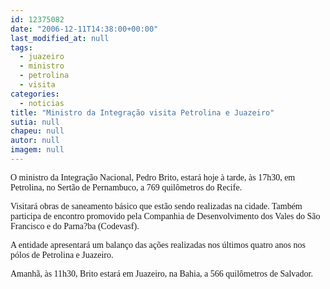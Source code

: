 ```yaml
---
id: 12375082
date: "2006-12-11T14:38:00+00:00"
last_modified_at: null
tags:
  - juazeiro
  - ministro
  - petrolina
  - visita
categories:
  - noticias
title: "Ministro da Integração visita Petrolina e Juazeiro"
sutia: null
chapeu: null
autor: null
imagem: null
---
```

<p><P><FONT face=Verdana>O ministro da Integração Nacional, Pedro Brito, estará hoje à tarde, às 17h30,&nbsp;em Petrolina, no Sertão de Pernambuco, a 769 quilômetros do Recife. </FONT></P></p>
<p><P><FONT face=Verdana>Visitará&nbsp;obras de saneamento básico que estão sendo realizadas na cidade. Também participa de encontro promovido pela Companhia de Desenvolvimento dos Vales do São Francisco e do Parna?ba (Codevasf).</FONT></P></p>
<p><P><FONT face=Verdana>A entidade&nbsp;</FONT><FONT face=Verdana>apresentará um balanço das ações realizadas nos últimos quatro anos nos pólos de Petrolina e Juazeiro.</FONT></P></p>
<p><P><FONT face=Verdana>Amanhã, às 11h30,&nbsp;Brito&nbsp;estará em Juazeiro, na Bahia, a 566 quilômetros de Salvador. </FONT></P> </p>
